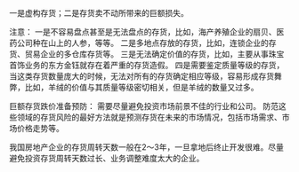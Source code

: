一是虚构存货；二是存货卖不动所带来的巨额损失。

注意：
一是不容易盘点甚至是无法盘点的存货，比如，海产养殖企业的扇贝、医药公司种在山上的人参，等等。
二是多地点存放的存货，比如，连锁企业的存货、贸易企业的多仓库存货等。
三是无法确定价值的存货，比如，主要从事珠宝首饰业务的东方金钰就存在着严重的存货造假。
四是需要鉴定质量等级的存货，当这类存货数量庞大的时候，无法对所有的存货确定相应等级，容易形成存货舞弊，比如，羊绒的价值与其质量等级密切相关，但是羊绒的数量又过多。

巨额存货跌价准备预防：
需要尽量避免投资市场前景不佳的行业和公司。
防范这些领域的存货风险的最好方法就是预测存货在未来的市场情况，包括市场需求、市场价格走势等。

我国房地产企业的存货周转天数一般在2～3年，一旦拿地后终止开发很难。尽量避免投资存货周转天数过长、业务调整难度太大的企业。

